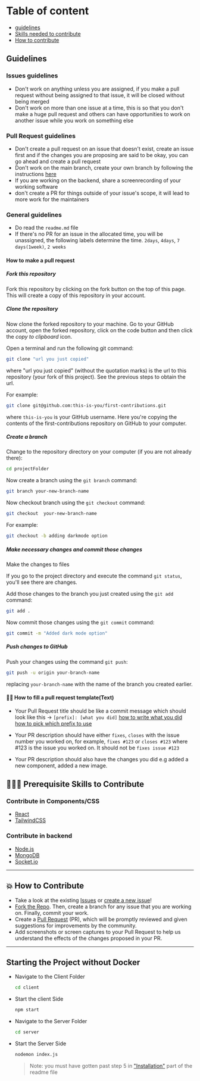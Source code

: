 # Table of content

- [guidelines](#guidelines)
- [Skills needed to contribute](#-prerequisite-skills-to-contribute)
- [How to contribute](#-how-to-contribute)

## Guidelines

### Issues guidelines

- Don't work on anything unless you are assigned, if you make a pull request without being assigned to that issue, it will be closed without being merged
- Don't work on more than one issue at a time, this is so that you don't make a huge pull request and others can have opportunities to work on another issue while you work on something else

### Pull Request guidelines

- Don't create a pull request on an issue that doesn't exist, create an issue first and if the changes you are proposing are said to be okay, you can go ahead and create a pull request
- Don't work on the main branch, create your own branch by following the instructions [here](#-how-to-make-a-pull-request)
- If you are working on the backend, share a screenrecording of your working software
- don't create a PR for things outside of your issue's scope, it will lead to more work for the maintainers


### General guidelines

- Do read the `readme.md` file
- If there's no PR for an issue in the allocated time, you will be unassigned, the following labels determine the time. `2days`, `4days`, `7 days(1week)`, `2 weeks`
#### How to make a pull request

##### Fork this repository

Fork this repository by clicking on the fork button on the top of this page.
This will create a copy of this repository in your account.

##### Clone the repository


Now clone the forked repository to your machine. Go to your GitHub account, open the forked repository, click on the code button and then click the _copy to clipboard_ icon.

Open a terminal and run the following git command:

```bash
git clone "url you just copied"
```

where "url you just copied" (without the quotation marks) is the url to this repository (your fork of this project). See the previous steps to obtain the url.


For example:

```bash
git clone git@github.com:this-is-you/first-contributions.git
```

where `this-is-you` is your GitHub username. Here you're copying the contents of the first-contributions repository on GitHub to your computer.

##### Create a branch

Change to the repository directory on your computer (if you are not already there):

```bash
cd projectFolder
```

Now create a branch using the `git branch` command:
```bash
git branch your-new-branch-name
```
Now checkout branch using the `git checkout` command:


```bash
git checkout  your-new-branch-name
```

For example:

```bash
git checkout -b adding darkmode option
```

##### Make necessary changes and commit those changes

Make the changes to files 

If you go to the project directory and execute the command `git status`, you'll see there are changes.

Add those changes to the branch you just created using the `git add` command:

```bash
git add .
```

Now commit those changes using the `git commit` command:

```bash
git commit -m "Added dark mode option"
```


##### Push changes to GitHub

Push your changes using the command `git push`:

```bash
git push -u origin your-branch-name
```

replacing `your-branch-name` with the name of the branch you created earlier.

#### 👌🏾 How to fill a pull request template(Text)

- Your Pull Request title should be like a commit message which should look like this -> `[prefix]: [what you did]`
[how to write what you did](https://www.freecodecamp.org/news/how-to-write-better-git-commit-messages/)
[how to pick which prefix to use](https://kapeli.com/cheat_sheets/Conventional_Commits.docset/Contents/Resources/Documents/index)

- Your PR description should have either `fixes`, `closes` with the issue number you worked on, for example, `fixes #123` or `closes #123` where #123 is the issue you worked on. It should not be `fixes issue #123`
- Your PR description should also have the changes you did e.g added a new component, added a new image.

## 👩🏽‍💻 Prerequisite Skills to Contribute

### Contribute in Components/CSS

- [React](https://reactjs.org/)
- [TailwindCSS](https://tailwindcss.com/)

### Contribute in backend

- [Node.js](https://nodejs.org/)
- [MongoDB](https://www.mongodb.com/)
- [Socket.io](https://socket.io/)

---

## 💥 How to Contribute

- Take a look at the existing [Issues](https://github.com/Dun-sin/Whisper/issues) or [create a new issue](https://github.com/Dun-sin/Whisper/issues/new/choose)!
- [Fork the Repo](https://github.com/Dun-sin/Whisper/fork). Then, create a branch for any issue that you are working on. Finally, commit your work.
- Create a [Pull Request](https://github.com/Dun-sin/Whisper/compare) (PR), which will be promptly reviewed and given suggestions for improvements by the community.
- Add screenshots or screen captures to your Pull Request to help us understand the effects of the changes proposed in your PR.

---

## Starting the Project without Docker

- Navigate to the Client Folder

  ```bash
  cd client
  ```

- Start the client Side

  ```bash
  npm start
  ```

- Navigate to the Server Folder

  ```bash
  cd server
  ```

- Start the Server Side

  ```bash
  nodemon index.js
  ```

  > Note: you must have gotten past step 5 in ["Installation"](https://github.com/Dun-sin/Whisper#%EF%B8%8F-installation) part of the readme file
